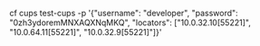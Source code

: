 cf cups test-cups -p '{"username": "developer", "password": "0zh3ydoremMNXAQXNqMKQ", "locators": ["10.0.32.10[55221]", "10.0.64.11[55221]", "10.0.32.9[55221]"]}'
